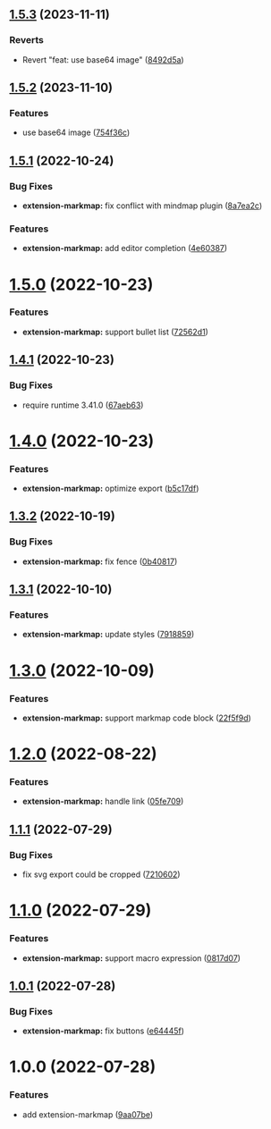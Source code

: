 ## [1.5.3](https://github.com/purocean/yank-note-extension/compare/extension-markmap-1.5.2...extension-markmap-1.5.3) (2023-11-11)


### Reverts

* Revert "feat: use base64 image" ([8492d5a](https://github.com/purocean/yank-note-extension/commit/8492d5a0c1c84991d56b06f9176632f8406d1e26))



## [1.5.2](https://github.com/purocean/yank-note-extension/compare/extension-markmap-1.5.1...extension-markmap-1.5.2) (2023-11-10)


### Features

* use base64 image ([754f36c](https://github.com/purocean/yank-note-extension/commit/754f36c8da832dadff392c1df9bd79b7921acfe0))



## [1.5.1](https://github.com/purocean/yank-note-extension/compare/extension-markmap-1.5.0...extension-markmap-1.5.1) (2022-10-24)


### Bug Fixes

* **extension-markmap:** fix conflict with mindmap plugin ([8a7ea2c](https://github.com/purocean/yank-note-extension/commit/8a7ea2ca987aacac7748afbaa32b9a360c9db2c1))


### Features

* **extension-markmap:** add editor completion ([4e60387](https://github.com/purocean/yank-note-extension/commit/4e6038783aa911d802257b8344928227de1bc794))



# [1.5.0](https://github.com/purocean/yank-note-extension/compare/extension-markmap-1.4.1...extension-markmap-1.5.0) (2022-10-23)


### Features

* **extension-markmap:** support bullet list ([72562d1](https://github.com/purocean/yank-note-extension/commit/72562d17af9a8890929db7ddea86f40492081390))



## [1.4.1](https://github.com/purocean/yank-note-extension/compare/extension-markmap-1.4.0...extension-markmap-1.4.1) (2022-10-23)


### Bug Fixes

* require runtime 3.41.0 ([67aeb63](https://github.com/purocean/yank-note-extension/commit/67aeb63fe3776f2bd436442b1fb0441f65f1faa5))



# [1.4.0](https://github.com/purocean/yank-note-extension/compare/extension-markmap-1.3.2...extension-markmap-1.4.0) (2022-10-23)


### Features

* **extension-markmap:** optimize export ([b5c17df](https://github.com/purocean/yank-note-extension/commit/b5c17dffa06a9af12ae52e38acd8c8c49f226358))



## [1.3.2](https://github.com/purocean/yank-note-extension/compare/extension-markmap-1.3.1...extension-markmap-1.3.2) (2022-10-19)


### Bug Fixes

* **extension-markmap:** fix fence ([0b40817](https://github.com/purocean/yank-note-extension/commit/0b40817ab3d7ee5614ca40875078d67a40e66d5a))



## [1.3.1](https://github.com/purocean/yank-note-extension/compare/extension-markmap-1.3.0...extension-markmap-1.3.1) (2022-10-10)


### Features

* **extension-markmap:** update styles ([7918859](https://github.com/purocean/yank-note-extension/commit/7918859dbe5557d8e063d8928e3b71836e17ab81))



# [1.3.0](https://github.com/purocean/yank-note-extension/compare/extension-markmap-1.2.0...extension-markmap-1.3.0) (2022-10-09)


### Features

* **extension-markmap:** support markmap code block ([22f5f9d](https://github.com/purocean/yank-note-extension/commit/22f5f9d786c5b322f63770123b747947fb914190))



# [1.2.0](https://github.com/purocean/yank-note-extension/compare/extension-markmap-1.1.1...extension-markmap-1.2.0) (2022-08-22)


### Features

* **extension-markmap:** handle link ([05fe709](https://github.com/purocean/yank-note-extension/commit/05fe7096b7de935756dad4f4f67bc20f5f83ba9a))



## [1.1.1](https://github.com/purocean/yank-note-extension/compare/extension-markmap-1.1.0...extension-markmap-1.1.1) (2022-07-29)


### Bug Fixes

* fix svg export could be cropped ([7210602](https://github.com/purocean/yank-note-extension/commit/7210602ad85aae9c26bd1598c4cd07fb9579ff6a))



# [1.1.0](https://github.com/purocean/yank-note-extension/compare/extension-markmap-1.0.1...extension-markmap-1.1.0) (2022-07-29)


### Features

* **extension-markmap:** support macro expression ([0817d07](https://github.com/purocean/yank-note-extension/commit/0817d076f45a653d97ddd03f080de61a3fb406e8))



## [1.0.1](https://github.com/purocean/yank-note-extension/compare/extension-markmap-1.0.0...extension-markmap-1.0.1) (2022-07-28)


### Bug Fixes

* **extension-markmap:** fix buttons ([e64445f](https://github.com/purocean/yank-note-extension/commit/e64445fce1607c56559d953d0b99919f4728b2a5))



# 1.0.0 (2022-07-28)


### Features

* add extension-markmap ([9aa07be](https://github.com/purocean/yank-note-extension/commit/9aa07be4e8e78a75f779fab99c8bca6d1e206a22))



